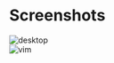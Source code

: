 # Screenshots <br />
![desktop](https://raw.githubusercontent.com/tim241/configs/openbox/screenshots/desktop.png) <br />
![vim](https://raw.githubusercontent.com/tim241/configs/openbox/screenshots/vim.png) <br />
